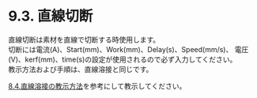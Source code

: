 # 9.3. 直線切断

直線切断は素材を直線で切断する時使用します。\
切断には電流(A)、Start(mm)、Work(mm)、Delay(s)、Speed(mm/s)、 電圧(V)、kerf(mm)、time(s)の設定が使用されるので必ず入力してください。\
教示方法および手順は、直線溶接と同じです。

[8.4.直線溶接の教示方法](../chapter8/8.4.-zhi-xian-rong-jie.md)を参考にして教示してください。
